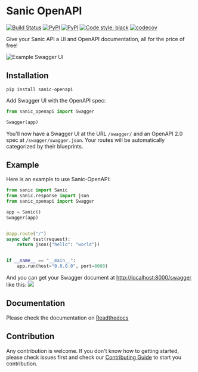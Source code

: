 # Sanic OpenAPI

[![Build Status](https://travis-ci.org/huge-success/sanic-openapi.svg?branch=master)](https://travis-ci.org/huge-success/sanic-openapi)
[![PyPI](https://img.shields.io/pypi/v/sanic-openapi.svg)](https://pypi.python.org/pypi/sanic-openapi/)
[![PyPI](https://img.shields.io/pypi/pyversions/sanic-openapi.svg)](https://pypi.python.org/pypi/sanic-openapi/)
[![Code style: black](https://img.shields.io/badge/code%20style-black-000000.svg)](https://github.com/python/black)
[![codecov](https://codecov.io/gh/huge-success/sanic-openapi/branch/master/graph/badge.svg)](https://codecov.io/gh/huge-success/sanic-openapi)

Give your Sanic API a UI and OpenAPI documentation, all for the price of free!

![Example Swagger UI](docs/_static/images/code-to-ui.png?raw=true "Swagger UI")

## Installation

```shell
pip install sanic-openapi
```

Add Swagger UI with the OpenAPI spec:

```python
from sanic_openapi import Swagger

Swagger(app)
```

You'll now have a Swagger UI at the URL `/swagger/` and an OpenAPI 2.0 spec at `/swagger/swagger.json`.
Your routes will be automatically categorized by their blueprints.

## Example

Here is an example to use Sanic-OpenAPI:

```python
from sanic import Sanic
from sanic.response import json
from sanic_openapi import Swagger

app = Sanic()
Swagger(app)


@app.route("/")
async def test(request):
    return json({"hello": "world"})


if __name__ == "__main__":
    app.run(host="0.0.0.0", port=8000)

```

And you can get your Swagger document at <http://localhost:8000/swagger> like this:
![](docs/_static/images/hello_world_example.png)

## Documentation

Please check the documentation on [Readthedocs](https://sanic-openapi.readthedocs.io)

## Contribution

Any contribution is welcome. If you don't know how to getting started, please check issues first and check our [Contributing Guide](CONTRIBUTING.md) to start you contribution.
